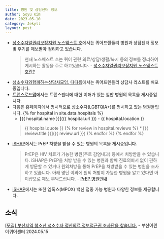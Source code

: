 ```yaml
---
title: 병원 및 상담센터 정보
author: Soyu Kim
date: 2023-05-10
category: Jekyll
layout: post
---
```


* [성소수자알권리보장지원 노스웨스트 호](https://theshipnorthwest.tistory.com/notice/16)에서는 퀴어프렌들리 병원과 상담센터 정보 및 후기를 제보받아 정리하고 있습니다.
  > 현재 노스웨스트 호는 퀴어 관련 의료/상담/생활/복지 등의 정보를 정리하여 게시하는 활동을 주로 하고있습니다. - [성소수자알권리보장지원 노스웨스트 호란?](https://theshipnorthwest.tistory.com/entry/%EC%84%B1%EC%86%8C%EC%88%98%EC%9E%90%EC%95%8C%EA%B6%8C%EB%A6%AC%EB%B3%B4%EC%9E%A5%EC%A7%80%EC%9B%90-%EB%85%B8%EC%8A%A4%EC%9B%A8%EC%8A%A4%ED%8A%B8-%ED%98%B8%EB%8A%94)
* [성소수자와함께하는상담사모임, 다다름](https://linktr.ee/QALLY)에서는 퀴어프렌들리 상담사 리스트를 배포중입니다. 
* [트랜스로드맵](http://transroadmap.net/transgender-health/)에서는 트랜스젠더에 대한 이해가 있는 일반 병원의 목록을 게시중입니다.
* 다음은 홈페이지에서 명시적으로 성소수자(LGBTQIA+)를 명시하고 있는 병원들입니다.
  {% for hospital in site.data.hospitals %}
    * [{{ hospital.name }}]({{ hospital.url }}) - {{ hospital.location }}
    > {{ hospital.quote }}
    {% for review in hospital.reviews %}
      * [{{ review.title }}]({{ review.url }})
    {% endfor %}
  {% endfor %}
* [iSHAP](https://ishap.org/?c=2/62/65)에서는 PrEP 처방을 받을 수 있는 병원의 목록을 게시중입니다. 
  > PrEP은 HIV 치료가 가능한 병원(주로 감염내과) 등에서 처방받을 수 있습니다. iSHAP은 PrEP을 처방 받을 수 있는 병원과 함께 진료의뢰서 없이 편하게 방문할 수 있거나 원외처방을 통해 PrEP을 처방받을 수 있는 병원을 조사 하고 있습니다. 아래 명단 이외에 원외 처방이 가능한 병원을 알고 있다면 아이샵으로 제보 부탁드립니다. - [PrEP 병원안내](https://www.ishap.org/content/prevention_05)
* [iSHAP](https://www.ishap.org/forum_02)에서는 또한 엠폭스(MPOX) 백신 접종 가능 병원과 다양한 정보를 제공합니다.

소식
----

[[모집] 부산지역 청소년 성소수자 정신의료 정보접근권 조사단을 찾습니다.](https://www.facebook.com/onlyasunaro/posts/pfbid035fKgfKFkZDhXkHe4zPXs3ifgubuhpg47UBVDWACGwsiXxDQQRvDyArATLAs1Tjd1l) - 부산어린이퀴어센터 2024.05.15
